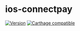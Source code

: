 # ios-connectpay

[![Version](https://img.shields.io/cocoapods/v/ConnectPay.svg?style=flat)](https://cocoapods.org/pods//ConnectPay)
[![Carthage compatible](https://img.shields.io/badge/Carthage-compatible-4BC51D.svg?style=flat)](https://github.com/tosspayments/ios-connectpay)
